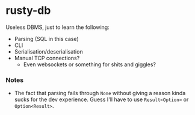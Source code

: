 # rusty-db
Useless DBMS, just to learn the following:

- Parsing (SQL in this case)
- CLI
- Serialisation/deserialisation
- Manual TCP connections?
    - Even websockets or something for shits and giggles?

### Notes
- The fact that parsing fails through `None` without giving a reason kinda sucks for the dev experience.
Guess I'll have to use `Result<Option>` or `Option<Result>`.
